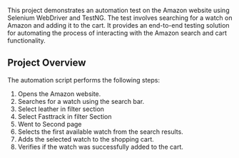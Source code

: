 This project demonstrates an automation test on the Amazon website using Selenium WebDriver and TestNG. The test involves searching for a watch on Amazon and adding it to the cart. It provides an end-to-end testing solution for automating the process of interacting with the Amazon search and cart functionality.

## Project Overview

The automation script performs the following steps:
1. Opens the Amazon website.
2. Searches for a watch using the search bar.
3. Select leather in filter section
4. Select Fasttrack in filter Section
5. Went to Second page
6. Selects the first available watch from the search results.
7. Adds the selected watch to the shopping cart.
8. Verifies if the watch was successfully added to the cart.
